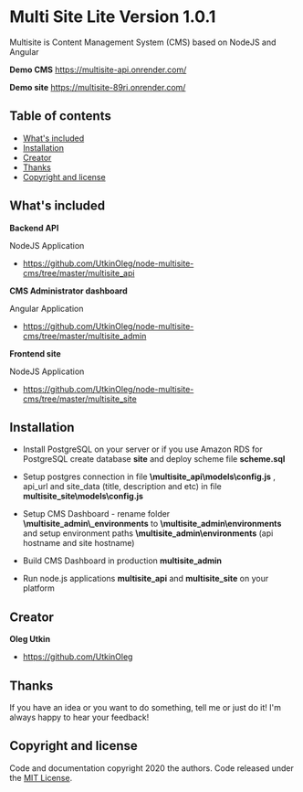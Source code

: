 # Multi Site Lite Version 1.0.1

Multisite is Content Management System (CMS) based on NodeJS and Angular

**Demo CMS**
<https://multisite-api.onrender.com/>

**Demo site**
<https://multisite-89ri.onrender.com/>

## Table of contents

- [What's included](#whats-included)
- [Installation](#installation)
- [Creator](#creator)
- [Thanks](#thanks)
- [Copyright and license](#copyright-and-license)

## What's included

**Backend API** 

NodeJS Application

- <https://github.com/UtkinOleg/node-multisite-cms/tree/master/multisite_api>

**CMS Administrator dashboard** 

Angular Application

- <https://github.com/UtkinOleg/node-multisite-cms/tree/master/multisite_admin>

**Frontend site** 

NodeJS Application

- <https://github.com/UtkinOleg/node-multisite-cms/tree/master/multisite_site>

## Installation

- Install PostgreSQL on your server or if you use Amazon RDS for PostgreSQL create database **site** and deploy scheme file **scheme.sql**

- Setup postgres connection in file **\multisite_api\models\config.js** , api_url and site_data (title, description and etc) in file **multisite_site\models\config.js** 

- Setup CMS Dashboard - rename folder **\multisite_admin\\_environments** to **\multisite_admin\environments** and setup environment paths **\multisite_admin\environments** (api hostname and site hostname)

- Build CMS Dashboard in production **multisite_admin**

- Run node.js applications **multisite_api** and **multisite_site** on your platform

## Creator

**Oleg Utkin**

- <https://github.com/UtkinOleg>

## Thanks

If you have an idea or you want to do something, tell me or just do it! I'm always happy to hear
your feedback!

## Copyright and license

Code and documentation copyright 2020 the authors. Code released under the
[MIT License](https://github.com/UtkinOleg/node-multisite-cms/blob/master/LICENSE).
